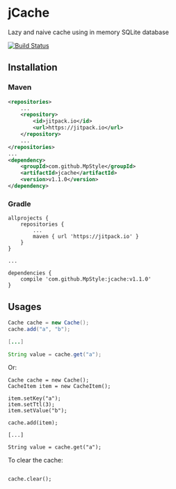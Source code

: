 # jCache

Lazy and naive cache using in memory SQLite database

[![Build Status](https://travis-ci.org/MpStyle/jcache.svg?branch=master)](https://travis-ci.org/MpStyle/jcache)

## Installation

### Maven
```xml
<repositories>
    ...
    <repository>
        <id>jitpack.io</id>
        <url>https://jitpack.io</url>
    </repository>
    ...
</repositories>
...
<dependency>
    <groupId>com.github.MpStyle</groupId>
    <artifactId>jcache</artifactId>
    <version>v1.1.0</version>
</dependency>
```

### Gradle
```
allprojects {
    repositories {
        ...
        maven { url 'https://jitpack.io' }
    }
}

...

dependencies {
    compile 'com.github.MpStyle:jcache:v1.1.0'
}

```

## Usages

```java
Cache cache = new Cache();
cache.add("a", "b");

[...]

String value = cache.get("a");
```

Or:

```
Cache cache = new Cache();
CacheItem item = new CacheItem();

item.setKey("a");
item.setTtl(3);
item.setValue("b");

cache.add(item);

[...]

String value = cache.get("a");

```

To clear the cache:

```

cache.clear();

```
